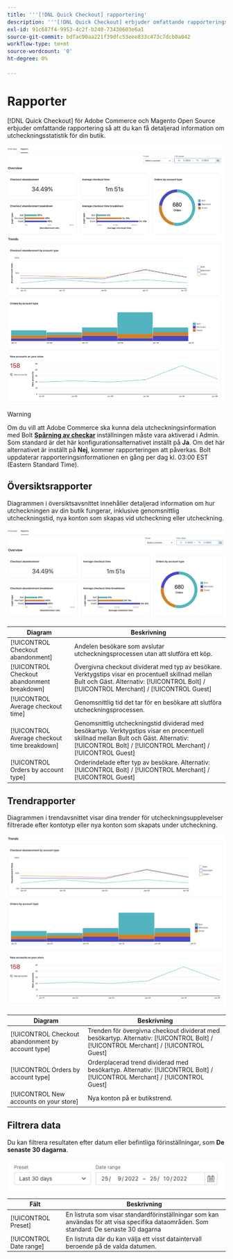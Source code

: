 ```yaml
---
title: '''[!DNL Quick Checkout] rapportering'
description: '''[!DNL Quick Checkout] erbjuder omfattande rapporteringsinformation."'
exl-id: 91c687f4-9953-4c2f-b240-73430603e6a1
source-git-commit: bdfac90aa221f39dfc53eee833c473c7dcb0a042
workflow-type: tm+mt
source-wordcount: '0'
ht-degree: 0%

---
```


# Rapporter

[!DNL Quick Checkout] för Adobe Commerce och Magento Open Source erbjuder omfattande rapportering så att du kan få detaljerad information om utcheckningsstatistik för din butik.

![Rapportvy](assets/reports-view-big-checkout.png)

>[!WARNING]
>
> Om du vill att Adobe Commerce ska kunna dela utcheckningsinformation med Bolt [**Spårning av checkar**](../quick-checkout/settings-quick-checkout.md)  inställningen måste vara aktiverad i Admin. Som standard är det här konfigurationsalternativet inställt på **Ja**. Om det här alternativet är inställt på **Nej**, kommer rapporteringen att påverkas. Bolt uppdaterar rapporteringsinformationen en gång per dag kl. 03:00 EST (Eastern Standard Time).

## Översiktsrapporter

Diagrammen i översiktsavsnittet innehåller detaljerad information om hur utcheckningen av din butik fungerar, inklusive genomsnittlig utcheckningstid, nya konton som skapas vid utcheckning eller utcheckning.

![Översikt över rapporter](assets/overview-report-checkout.png)

| Diagram | Beskrivning |
|---|---|
| [!UICONTROL Checkout abandonment] | Andelen besökare som avslutar utcheckningsprocessen utan att slutföra ett köp. |
| [!UICONTROL Checkout abandonment breakdown] | Övergivna checkout dividerat med typ av besökare. Verktygstips visar en procentuell skillnad mellan Bult och Gäst. Alternativ: [!UICONTROL Bolt] / [!UICONTROL Merchant] / [!UICONTROL Guest] |
| [!UICONTROL Average checkout time] | Genomsnittlig tid det tar för en besökare att slutföra utcheckningsprocessen. |
| [!UICONTROL Average checkout time breakdown] | Genomsnittlig utcheckningstid dividerad med besökartyp. Verktygstips visar en procentuell skillnad mellan Bult och Gäst. Alternativ: [!UICONTROL Bolt] / [!UICONTROL Merchant] / [!UICONTROL Guest] |
| [!UICONTROL Orders by account type] | Orderindelade efter typ av besökare. Alternativ: [!UICONTROL Bolt] / [!UICONTROL Merchant] / [!UICONTROL Guest] |

## Trendrapporter

Diagrammen i trendavsnittet visar dina trender för utcheckningsupplevelser filtrerade efter kontotyp eller nya konton som skapats under utcheckning.

![Rapportrender](assets/trends-report-checkout.png)

| Diagram | Beskrivning |
|---|---|
| [!UICONTROL Checkout abandonment by account type] | Trenden för övergivna checkout dividerat med besökartyp. Alternativ: [!UICONTROL Bolt] / [!UICONTROL Merchant] / [!UICONTROL Guest] |
| [!UICONTROL Orders by account type] | Orderplacerad trend dividerad med besökartyp. Alternativ: [!UICONTROL Bolt] / [!UICONTROL Merchant] / [!UICONTROL Guest] |
| [!UICONTROL New accounts on your store] | Nya konton på er butikstrend. |

## Filtrera data

Du kan filtrera resultaten efter datum eller befintliga förinställningar, som **De senaste 30 dagarna**.

![Filtervy](assets/filter-view.png)

| Fält | Beskrivning |
|---|---|
| [!UICONTROL Preset] | En listruta som visar standardförinställningar som kan användas för att visa specifika dataområden. Som standard: De senaste 30 dagarna |
| [!UICONTROL Date range] | En listruta där du kan välja ett visst dataintervall beroende på de valda datumen. |
